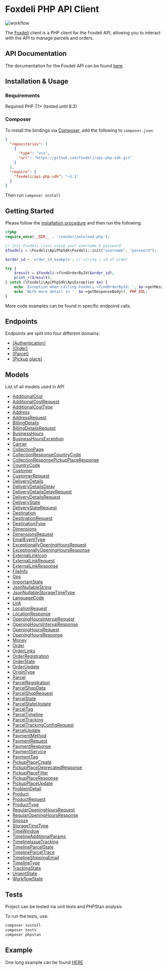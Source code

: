 # Foxdeli PHP API Client

![workflow](https://github.com/foxdeli/api-php-sdk/actions/workflows/pull_request.yml/badge.svg)

The [Foxdeli](https://www.foxdeli.com/) client is a PHP client for the Foxdeli API, allowing you to interact with the API to manage parcels and orders.

## API Documentation

The documentation for the Foxdeli API can be found [here](https://api.foxdeli.com/).

## Installation & Usage

### Requirements

Required PHP 7.1+ (tested until 8.3)

### Composer

To install the bindings via [Composer](https://getcomposer.org/), add the following to `composer.json`:

```json
{
  "repositories": [
    {
      "type": "vcs",
      "url": "https://github.com/foxdeli/api-php-sdk.git"
    }
  ],
  "require": {
    "foxdeli/api-php-sdk": "~1.1"
  }
}
```

Then run `composer install`

## Getting Started

Please follow the [installation procedure](#installation--usage) and then run the following:

```php
<?php
require_once(__DIR__ . '/vendor/autoload.php');

// Init Foxdeli class using your username & password
$foxdeli = \Foxdeli\ApiPhpSdk\Foxdeli::init("username", "password");

$order_id = 'order_id_example'; // string | id of order

try {
    $result = $foxdeli->findOrderById($order_id);
    print_r($result);
} catch (\Foxdeli\ApiPhpSdk\ApiException $e) {
    echo 'Exception when calling Foxdeli->findOrderById: ', $e->getMessage(), PHP_EOL;
    echo 'With more detail in '. $e->getResponseBody(), PHP_EOL;
}
```

More code examples can be found in specific endpoind calls.

## Endpoints

Endpoints are split into four different domains:

- [[Authentication]](docs/Authentication.md)
- [[Order]](docs/Order.md)
- [[Parcel]](docs/Parcel.md)
- [[Pickup place]](docs/PickupPlace.md)

## Models

List of all models used in API

- [AdditionalCost](docs/Model/AdditionalCost.md)
- [AdditionalCostRequest](docs/Model/AdditionalCostRequest.md)
- [AdditionalCostType](docs/Model/AdditionalCostType.md)
- [Address](docs/Model/Address.md)
- [AddressRequest](docs/Model/AddressRequest.md)
- [BillingDetails](docs/Model/BillingDetails.md)
- [BillingDetailsRequest](docs/Model/BillingDetailsRequest.md)
- [BusinessHours](docs/Model/BusinessHours.md)
- [BusinessHoursException](docs/Model/BusinessHoursException.md)
- [Carrier](docs/Model/Carrier.md)
- [CollectionPage](docs/Model/CollectionPage.md)
- [CollectionResponseCountryCode](docs/Model/CollectionResponseCountryCode.md)
- [CollectionResponsePickupPlaceResponse](docs/Model/CollectionResponsePickupPlaceResponse.md)
- [CountryCode](docs/Model/CountryCode.md)
- [Customer](docs/Model/Customer.md)
- [CustomerRequest](docs/Model/CustomerRequest.md)
- [DeliveryDetails](docs/Model/DeliveryDetails.md)
- [DeliveryDetailsDelay](docs/Model/DeliveryDetailsDelay.md)
- [DeliveryDetailsDelayRequest](docs/Model/DeliveryDetailsDelayRequest.md)
- [DeliveryDetailsRequest](docs/Model/DeliveryDetailsRequest.md)
- [DeliveryState](docs/Model/DeliveryState.md)
- [DeliveryStateRequest](docs/Model/DeliveryStateRequest.md)
- [Destination](docs/Model/Destination.md)
- [DestinationRequest](docs/Model/DestinationRequest.md)
- [DestinationType](docs/Model/DestinationType.md)
- [Dimensions](docs/Model/Dimensions.md)
- [DimensionsRequest](docs/Model/DimensionsRequest.md)
- [EmailEventType](docs/Model/EmailEventType.md)
- [ExceptionallyOpeningHoursRequest](docs/Model/ExceptionallyOpeningHoursRequest.md)
- [ExceptionallyOpeningHoursResponse](docs/Model/ExceptionallyOpeningHoursResponse.md)
- [ExternalLinkIcon](docs/Model/ExternalLinkIcon.md)
- [ExternalLinkRequest](docs/Model/ExternalLinkRequest.md)
- [ExternalLinkResponse](docs/Model/ExternalLinkResponse.md)
- [FileInfo](docs/Model/FileInfo.md)
- [Gps](docs/Model/Gps.md)
- [ImportantState](docs/Model/ImportantState.md)
- [JsonNullableString](docs/Model/JsonNullableString.md)
- [JsonNullableStorageTimeType](docs/Model/JsonNullableStorageTimeType.md)
- [LanguageCode](docs/Model/LanguageCode.md)
- [Link](docs/Model/Link.md)
- [LocationRequest](docs/Model/LocationRequest.md)
- [LocationResponse](docs/Model/LocationResponse.md)
- [OpeningHoursIntervalRequest](docs/Model/OpeningHoursIntervalRequest.md)
- [OpeningHoursIntervalResponse](docs/Model/OpeningHoursIntervalResponse.md)
- [OpeningHoursRequest](docs/Model/OpeningHoursRequest.md)
- [OpeningHoursResponse](docs/Model/OpeningHoursResponse.md)
- [Money](docs/Model/Money.md)
- [Order](docs/Model/Order.md)
- [OrderLinks](docs/Model/OrderLinks.md)
- [OrderRegistration](docs/Model/OrderRegistration.md)
- [OrderState](docs/Model/OrderState.md)
- [OrderUpdate](docs/Model/OrderUpdate.md)
- [OriginType](docs/Model/OriginType.md)
- [Parcel](docs/Model/Parcel.md)
- [ParcelRegistration](docs/Model/ParcelRegistration.md)
- [ParcelShopData](docs/Model/ParcelShopData.md)
- [ParcelShopRequest](docs/Model/ParcelShopRequest.md)
- [ParcelState](docs/Model/ParcelState.md)
- [ParcelStateUpdate](docs/Model/ParcelStateUpdate.md)
- [ParcelTag](docs/Model/ParcelTag.md)
- [ParcelTimeline](docs/Model/ParcelTimeline.md)
- [ParcelTracking](docs/Model/ParcelTracking.md)
- [ParcelTrackingConfigRequest](docs/Model/ParcelTrackingConfigRequest.md)
- [ParcelUpdate](docs/Model/ParcelUpdate.md)
- [PaymentMethod](docs/Model/PaymentMethod.md)
- [PaymentRequest](docs/Model/PaymentRequest.md)
- [PaymentResponse](docs/Model/PaymentResponse.md)
- [PaymentService](docs/Model/PaymentService.md)
- [PaymentTag](docs/Model/PaymentTag.md)
- [PickupPlaceCreate](docs/Model/PickupPlaceCreate.md)
- [PickupPlaceDeprecatedResponse](docs/Model/PickupPlaceDeprecatedResponse.md)
- [PickupPlaceFilter](docs/Model/PickupPlaceFilter.md)
- [PickupPlaceResponse](docs/Model/PickupPlaceResponse.md)
- [PickupPlaceUpdate](docs/Model/PickupPlaceUpdate.md)
- [ProblemDetail](docs/Model/ProblemDetail.md)
- [Product](docs/Model/Product.md)
- [ProductRequest](docs/Model/ProductRequest.md)
- [ProductType](docs/Model/ProductType.md)
- [RegularOpeningHoursRequest](docs/Model/RegularOpeningHoursRequest.md)
- [RegularOpeningHoursResponse](docs/Model/RegularOpeningHoursResponse.md)
- [Snooze](docs/Model/Snooze.md)
- [StorageTimeType](docs/Model/StorageTimeType.md)
- [TimeWindow](docs/Model/TimeWindow.md)
- [TimelineAdditionalParams](docs/Model/TimelineAdditionalParams.md)
- [TimelineIssueTracking](docs/Model/TimelineIssueTracking.md)
- [TimelineParcelState](docs/Model/TimelineParcelState.md)
- [TimelineParcelTrace](docs/Model/TimelineParcelTrace.md)
- [TimelineShippingEmail](docs/Model/TimelineShippingEmail.md)
- [TimelineType](docs/Model/TimelineType.md)
- [TrackingState](docs/Model/TrackingState.md)
- [UrgentState](docs/Model/UrgentState.md)
- [WorkflowState](docs/Model/WorkflowState.md)

## Tests

Project can be tested via unit tests and PHPStan analysis

To run the tests, use:

```bash
composer install
composer tests
composer phpstan
```

## Example

One long example can be found [HERE](docs/example.md)
